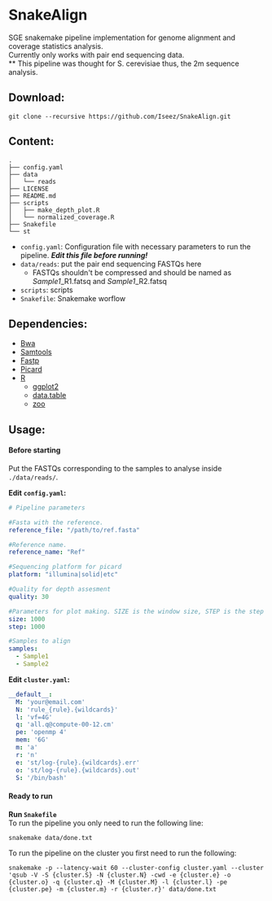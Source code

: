 # SnakeAlign
SGE snakemake pipeline implementation for genome alignment and coverage statistics analysis.  
Currently only works with pair end sequencing data.  
** This pipeline was thought for S. cerevisiae thus, the 2m sequence analysis.

## **Download:**

```
git clone --recursive https://github.com/Iseez/SnakeAlign.git
```

## **Content:**
```
.
├── config.yaml
├── data
│   └── reads
├── LICENSE
├── README.md
├── scripts
│   ├── make_depth_plot.R
│   └── normalized_coverage.R
├── Snakefile
└── st
```
- `config.yaml`: Configuration file with necessary parameters to run the pipeline. ***Edit this file before running!***
- `data/reads`: put the pair end sequencing FASTQs here
  - FASTQs shouldn't be compressed and should be named as  *Sample1*\_R1.fatsq and *Sample1*\_R2.fatsq
- `scripts`: scripts
- `Snakefile`: Snakemake worflow

## **Dependencies:**
- [Bwa](https://bio-bwa.sourceforge.net)
- [Samtools](http://www.htslib.org)
- [Fastp](http://www.htslib.org)
- [Picard](https://broadinstitute.github.io/picard/)
- [R](https://www.r-project.org)
  - [ggplot2](https://ggplot2.tidyverse.org)
  - [data.table](https://rdatatable.gitlab.io/data.table/)
  - [zoo](https://cran.r-project.org/web/packages/zoo/index.html)

## **Usage:**
#### **Before starting**

Put the FASTQs corresponding to the samples to analyse inside `./data/reads/`.

**Edit `config.yaml`:**
```YAML
# Pipeline parameters

#Fasta with the reference.
reference_file: "/path/to/ref.fasta"

#Reference name.
reference_name: "Ref"

#Sequencing platform for picard
platform: "illumina|solid|etc"

#Quality for depth assesment
quality: 30

#Parameters for plot making. SIZE is the window size, STEP is the step size
size: 1000
step: 1000

#Samples to align
samples:
  - Sample1
  - Sample2

```  
**Edit `cluster.yaml`:**
```YAML
__default__:
  M: 'your@email.com'
  N: 'rule_{rule}.{wildcards}'
  l: 'vf=4G'
  q: 'all.q@compute-00-12.cm'
  pe: 'openmp 4'
  mem: '6G'
  m: 'a'
  r: 'n'
  e: 'st/log-{rule}.{wildcards}.err'
  o: 'st/log-{rule}.{wildcards}.out'
  S: '/bin/bash'
```
#### **Ready to run**

**Run `Snakefile`**  
To run the pipeline you only need to run the following line:
```
snakemake data/done.txt

```
To run the pipeline on the cluster you first need to run the following:
```
snakemake -p --latency-wait 60 --cluster-config cluster.yaml --cluster 'qsub -V -S {cluster.S} -N {cluster.N} -cwd -e {cluster.e} -o {cluster.o} -q {cluster.q} -M {cluster.M} -l {cluster.l} -pe {cluster.pe} -m {cluster.m} -r {cluster.r}' data/done.txt
```
